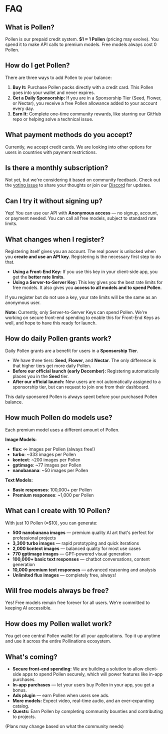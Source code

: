 # FAQ

## What is Pollen?

Pollen is our prepaid credit system. **$1 ≈ 1 Pollen** (pricing may evolve). You spend it to make API calls to premium models. Free models always cost 0 Pollen.

## How do I get Pollen?

There are three ways to add Pollen to your balance:
1.  **Buy It:** Purchase Pollen packs directly with a credit card. This Pollen goes into your wallet and never expires.
2.  **Get a Daily Sponsorship:** If you are in a Sponsorship Tier (Seed, Flower, or Nectar), you receive a free Pollen allowance added to your account every day.
3.  **Earn It:** Complete one-time community rewards, like starring our GitHub repo or helping solve a technical issue.

## What payment methods do you accept?

Currently, we accept credit cards. We are looking into other options for users in countries with payment restrictions.

## Is there a monthly subscription?

Not yet, but we're considering it based on community feedback. Check out the [voting issue](https://github.com/pollinations/pollinations/issues/2202) to share your thoughts or join our [Discord](https://discord.gg/pollinations) for updates.

## Can I try it without signing up?

Yep! You can use our API with **Anonymous access** — no signup, account, or payment needed. You can call all free models, subject to standard rate limits.

## What changes when I register?

Registering itself gives you an account. The real power is unlocked when you **create and use an API key**. Registering is the necessary first step to do that.

- **Using a Front-End Key:** If you use this key in your client-side app, you get the **better rate limits**.
- **Using a Server-to-Server Key:** This key gives you the best rate limits for free models. It also gives you **access to all models and to spend Pollen**.

If you register but do not use a key, your rate limits will be the same as an anonymous user.

**Note:** Currently, only Server-to-Server Keys can spend Pollen. We're working on secure front-end spending to enable this for Front-End Keys as well, and hope to have this ready for launch.

## How do daily Pollen grants work?

Daily Pollen grants are a benefit for users in a **Sponsorship Tier**.
- We have three tiers: **Seed**, **Flower**, and **Nectar**. The only difference is that higher tiers get more daily Pollen.
- **Before our official launch (early December):** Registering automatically places you in the **Seed** tier.
- **After our official launch:** New users are not automatically assigned to a sponsorship tier, but can request to join one from their dashboard.

This daily sponsored Pollen is always spent before your purchased Pollen balance.

## How much Pollen do models use?

Each premium model uses a different amount of Pollen.

**Image Models:**
- **flux**: ∞ images per Pollen (always free!)
- **turbo**: ~333 images per Pollen
- **kontext**: ~200 images per Pollen
- **gptimage**: ~77 images per Pollen
- **nanobanana**: ~50 images per Pollen

**Text Models:**
- **Basic responses**: 100,000+ per Pollen
- **Premium responses**: ~1,000 per Pollen

## What can I create with 10 Pollen?

With just 10 Pollen (≈$10), you can generate:
- **500 nanobanana images** — premium quality AI art that's perfect for professional projects
- **3,300 turbo images** — rapid prototyping and quick iterations
- **2,000 kontext images** — balanced quality for most use cases
- **770 gptimage images** — GPT-powered visual generation
- **100,000+ basic text responses** — chatbot conversations, content generation
- **10,000 premium text responses** — advanced reasoning and analysis
- **Unlimited flux images** — completely free, always!

## Will free models always be free?

Yes! Free models remain free forever for all users. We're committed to keeping AI accessible.

## How does my Pollen wallet work?

You get one central Pollen wallet for all your applications. Top it up anytime and use it across the entire Pollinations ecosystem.

## What's coming?

- **Secure front-end spending:** We are building a solution to allow client-side apps to spend Pollen securely, which will power features like in-app purchases.
- **In-app purchases** — let your users buy Pollen in your app, you get a bonus.
- **Ads plugin** — earn Pollen when users see ads.
- **More models:** Expect video, real-time audio, and an ever-expanding catalog.
- **Quests:** Earn Pollen by completing community bounties and contributing to projects.

(Plans may change based on what the community needs)
